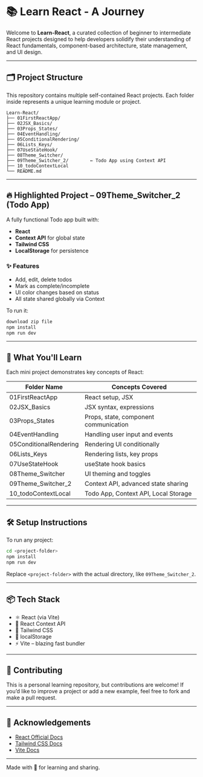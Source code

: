
# 📚 Learn React - A Journey

Welcome to **Learn-React**, a curated collection of beginner to intermediate React projects designed to help developers solidify their understanding of React fundamentals, component-based architecture, state management, and UI design.

---

## 🗂️ Project Structure

This repository contains multiple self-contained React projects. Each folder inside represents a unique learning module or project.

```
Learn-React/
├── 01FirstReactApp/
├── 02JSX_Basics/
├── 03Props_States/
├── 04EventHandling/
├── 05ConditionalRendering/
├── 06Lists_Keys/
├── 07UseStateHook/
├── 08Theme_Switcher/
├── 09Theme_Switcher_2/        ← Todo App using Context API
├── 10_todoContextLocal
└── README.md
```

---

## 🔥 Highlighted Project – 09Theme_Switcher_2 (Todo App)

A fully functional Todo app built with:

- **React**
- **Context API** for global state
- **Tailwind CSS**
- **LocalStorage** for persistence

### ✨ Features

- Add, edit, delete todos
- Mark as complete/incomplete
- UI color changes based on status
- All state shared globally via Context

To run it:

```bash
download zip file
npm install
npm run dev
```

---

## 🧠 What You'll Learn

Each mini project demonstrates key concepts of React:

| Folder Name           | Concepts Covered                           |
|-----------------------|---------------------------------------------|
| 01FirstReactApp       | React setup, JSX                           |
| 02JSX_Basics          | JSX syntax, expressions                    |
| 03Props_States        | Props, state, component communication      |
| 04EventHandling       | Handling user input and events             |
| 05ConditionalRendering| Rendering UI conditionally                 |
| 06Lists_Keys          | Rendering lists, key props                 |
| 07UseStateHook        | useState hook basics                       |
| 08Theme_Switcher      | UI theming and toggles                     |
| 09Theme_Switcher_2    | Context API, advanced state sharing        |
| 10_todoContextLocal   | Todo App, Context API, Local Storage       |

---

## 🛠 Setup Instructions

To run any project:

```bash
cd <project-folder>
npm install
npm run dev
```

Replace `<project-folder>` with the actual directory, like `09Theme_Switcher_2`.

---

## 📦 Tech Stack

- ⚛️ React (via Vite)
- 🧠 React Context API
- 🎨 Tailwind CSS
- 💾 localStorage
- ⚡ Vite – blazing fast bundler

---

## 🤝 Contributing

This is a personal learning repository, but contributions are welcome! If you’d like to improve a project or add a new example, feel free to fork and make a pull request.

---

## 🙌 Acknowledgements

- [React Official Docs](https://reactjs.org/)
- [Tailwind CSS Docs](https://tailwindcss.com/)
- [Vite Docs](https://vitejs.dev/)

---

Made with 💙 for learning and sharing.
